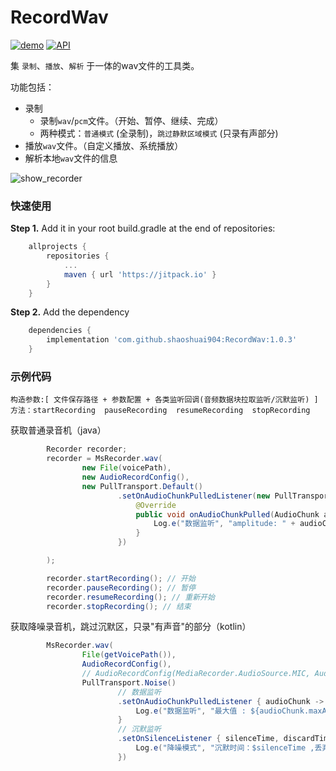 ﻿# RecordWav


[![demo](https://img.shields.io/badge/download-demo-blue.svg)](https://github.com/shaoshuai904/RecordWav/blob/master/screens/app_v1.0.3_12.apk)
[![API](https://img.shields.io/badge/API-14%2B-green.svg?style=flat)](https://android-arsenal.com/api?level=14)


集 `录制`、`播放`、`解析` 于一体的wav文件的工具类。

功能包括：

- 录制
	- 录制`wav`/`pcm`文件。（开始、暂停、继续、完成）
	- 两种模式：`普通模式` (全录制)，`跳过静默区域模式` (只录有声部分)
- 播放`wav`文件。（自定义播放、系统播放）
- 解析本地`wav`文件的信息


![show_recorder](https://github.com/shaoshuai904/RecordWav/blob/master/screens/show_02.png)


### 快速使用

**Step 1.** Add it in your root build.gradle at the end of repositories:

```groovy 
    allprojects {
        repositories {
            ...
            maven { url 'https://jitpack.io' }
        }
    }

```

**Step 2.** Add the dependency

```groovy 
    dependencies {
        implementation 'com.github.shaoshuai904:RecordWav:1.0.3'
    }
```


###  示例代码 

	构造参数:[ 文件保存路径 + 参数配置 + 各类监听回调(音频数据块拉取监听/沉默监听) ]
	方法：startRecording  pauseRecording  resumeRecording  stopRecording


获取普通录音机（java）

```java 
    	Recorder recorder;
        recorder = MsRecorder.wav(
                new File(voicePath),
                new AudioRecordConfig(),
                new PullTransport.Default()
                        .setOnAudioChunkPulledListener(new PullTransport.OnAudioChunkPulledListener() {
                            @Override
                            public void onAudioChunkPulled(AudioChunk audioChunk) {
                                Log.e("数据监听", "amplitude: " + audioChunk.maxAmplitude());
                            }
                        })

        );

        recorder.startRecording(); // 开始
        recorder.pauseRecording(); // 暂停
        recorder.resumeRecording(); // 重新开始
        recorder.stopRecording(); // 结束

```

获取降噪录音机，跳过沉默区，只录"有声音"的部分（kotlin）

```java 
        MsRecorder.wav(
                File(getVoicePath()),
                AudioRecordConfig(),
                // AudioRecordConfig(MediaRecorder.AudioSource.MIC, AudioFormat.ENCODING_PCM_16BIT, AudioFormat.CHANNEL_IN_MONO, 44100),
                PullTransport.Noise()
                        // 数据监听
                        .setOnAudioChunkPulledListener { audioChunk ->
                            Log.e("数据监听", "最大值 : ${audioChunk.maxAmplitude()} ")
                        }
                        // 沉默监听
                        .setOnSilenceListener { silenceTime, discardTime ->
                            Log.e("降噪模式", "沉默时间：$silenceTime ,丢弃时间：$discardTime")
                        })
```




